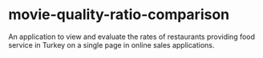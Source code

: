 # movie-quality-ratio-comparison
An application to view and evaluate the rates of restaurants providing food service in Turkey on a single page in online sales applications.
